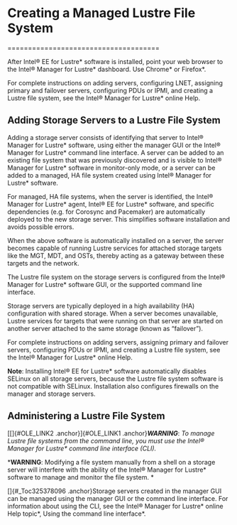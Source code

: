 # Creating a Managed Lustre File System
=====================================

After Intel® EE for Lustre\* software is installed, point your web
browser to the Intel® Manager for Lustre\* dashboard. Use Chrome\* or
Firefox\*.

For complete instructions on adding servers, configuring LNET, assigning
primary and failover servers, configuring PDUs or IPMI, and creating a
Lustre file system, see the Intel® Manager for Lustre\* online Help.

Adding Storage Servers to a Lustre File System
----------------------------------------------

Adding a storage server consists of identifying that server to Intel®
Manager for Lustre\* software, using either the manager GUI or the
Intel® Manager for Lustre\* command line interface. A server can be
added to an existing file system that was previously discovered and is
visible to Intel® Manager for Lustre\* software in monitor-only mode,
or a server can be added to a managed, HA file system created using
Intel® Manager for Lustre\* software.

For managed, HA file systems, when the server is identified, the
Intel® Manager for Lustre\* agent, Intel® EE for Lustre\* software,
and specific dependencies (e.g. for Corosync and Pacemaker) are
automatically deployed to the new storage server. This simplifies
software installation and avoids possible errors.

When the above software is automatically installed on a server, the
server becomes capable of running Lustre services for attached storage
targets like the MGT, MDT, and OSTs, thereby acting as a gateway between
these targets and the network.

The Lustre file system on the storage servers is configured from the
Intel® Manager for Lustre\* software GUI, or the supported command
line interface.

Storage servers are typically deployed in a high availability (HA)
configuration with shared storage. When a server becomes unavailable,
Lustre services for targets that were running on that server are started
on another server attached to the same storage (known as “failover”).

For complete instructions on adding servers, assigning primary and
failover servers, configuring PDUs or IPMI, and creating a Lustre file
system, see the Intel® Manager for Lustre\* online Help.

**Note**: Installing Intel® EE for Lustre\* software automatically
disables SELinux on all storage servers, because the Lustre file system
software is not compatible with SELinux. Installation also configures
firewalls on the manager and storage servers.

Administering a Lustre File System 
-----------------------------------

[[]{#OLE_LINK2 .anchor}]{#OLE_LINK1 .anchor}***WARNING***: *To manage
Lustre file systems from the command line, you must use the Intel®
Manager for Lustre\* command line interface (CLI).*

***WARNING**: Modifying a file system manually from a shell on a storage
server will interfere with the ability of the Intel® Manager for
Lustre\* software to manage and monitor the file system. *

[]{#_Toc325378096 .anchor}Storage servers created in the manager GUI can
be managed using the manager GUI or the command line interface. For
information about using the CLI, see the Intel® Manager for Lustre\*
online Help topic*, Using the command line interface*.
